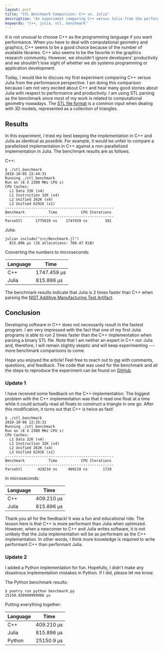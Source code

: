 ```yaml
---
layout: post
title: "STL Benchmark Comparison: C++ vs. Julia"
description: "An experiment comparing C++ versus Julia from the performance perspective when parsing binary STL files."
keywords: "c++, julia, stl, benchmark"
---
```


It is not unusual to choose C++ as the programming language if you want
performance. When you have to deal with computational geometry and graphics, C++
seems to be a good choice because of the number of available libraries. C++ also
seems to be the favorite in the graphics research community. However, we
shouldn't ignore developers' productivity and we shouldn't lose sight of whether
we do systems programming or application development.

Today, I would like to discuss my first experiment comparing C++ versus Julia
from the performance perspective. I am doing this comparison because I am not
very excited about C++ and hear many good stories about Julia with respect to
performance and productivity. I am using STL parsing as the benchmark since most
of my work is related to computational geometry nowadays. The
[STL file format](https://en.wikipedia.org/wiki/STL_(file_format)) is a common
input when dealing with 3D models, represented as a collection of triangles.

## Results

In this experiment, I tried my best keeping the implementation in C++ and Julia
as identical as possible. For example, it would be unfair to compare a
parallelized implementation in C++ against a non-parallelized implementation in
Julia. The benchmark results are as follows.

C++:

```console
$ ./stl_benchmark
2018-10-05 22:44:31
Running ./stl_benchmark
Run on (8 X 2300 MHz CPU s)
CPU Caches:
  L1 Data 32K (x4)
  L1 Instruction 32K (x4)
  L2 Unified 262K (x4)
  L3 Unified 6291K (x1)
--------------------------------------------------
Benchmark           Time           CPU Iterations
--------------------------------------------------
ParseStl      1775819 ns    1747459 ns        381
```

Julia:

```console
julia> include("src/Benchmark.jl")
  815.896 μs (26 allocations: 769.47 KiB)
```

Converting the numbers to microseconds:

| Language | Time        |
|----------|-------------|
| C++      | 1747.459 μs |
| Julia    |  815.896 μs |

The benchmark results indicate that Julia is 2 times faster than C++ when parsing the
[NIST Additive Manufacturing Test Artifact](https://www.nist.gov/el/intelligent-systems-division-73500/production-systems-group/nist-additive-manufacturing-test).

## Conclusion

Developing software in C++ does not necessarily result in the fastest program. I
am very impressed with the fact that one of my first Julia programs is able to
run 2 times faster than the C++ implementation when parsing a binary STL file.
Note that I am neither an expert in C++ nor Julia and, therefore, I will remain
slightly skeptic and will keep experimenting --- more benchmark comparisons to
come.

Hope you enjoyed the article! Feel free to reach out to
[me](https://twitter.com/_aaronang) with comments, questions, and feedback. The
code that was used for the benchmark and all the steps to reproduce the
experiment can be found on [GitHub](https://github.com/aaronang/stl-benchmark).

### Update 1

I have received some feedback on the C++ implementation. The biggest problem with the C++ implementation was that it read one float at a time while it could actually read all floats to construct a triangle in one go. After this modification, it turns out that C++ is twice as fast!

```console
$ ./stl_benchmark
2018-10-06 12:35:31
Running ./stl_benchmark
Run on (8 X 2300 MHz CPU s)
CPU Caches:
  L1 Data 32K (x4)
  L1 Instruction 32K (x4)
  L2 Unified 262K (x4)
  L3 Unified 6291K (x1)
--------------------------------------------------
Benchmark           Time           CPU Iterations
--------------------------------------------------
ParseStl       429234 ns     409210 ns       1729
```

In microseconds:

| Language | Time       |
|----------|------------|
| C++      | 409.210 μs |
| Julia    | 815.896 μs |

Thank you all for the feedback! It was a fun and educational ride. The lesson here is that C++ is more performant than Julia when optimized. However, when a newcomer to C++ and Julia writes software, it is not unlikely that the Julia implementation will be as performant as the C++ implementation. In other words, I think more knowledge is required to write performant C++ than performant Julia.

### Update 2

I added a Python implementation for fun. Hopefully, I didn't make any disastrous
implementation mistakes in Python. If I did, please let me know.

The Python benchmark results:

```console
$ poetry run python benchmark.py
25150.930999999986 μs
```

Putting everything together:

| Language | Time       |
|----------|------------|
| C++      | 409.210 μs |
| Julia    | 815.896 μs |
| Python   | 25150.9 μs |
